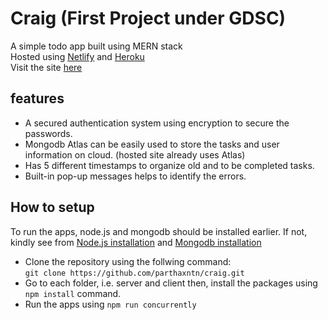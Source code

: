 # Craig (First Project under GDSC)
A simple todo app built using MERN stack<br>
Hosted using [Netlify](https://netlify.app/ "Netlify") and [Heroku](https://www.heroku.com "Heroku")<br>
Visit the site [here](https://craig-app.netlify.app/ "Craig")

## features
* A secured authentication system using encryption to secure the passwords.
* Mongodb Atlas can be easily used to store the tasks and user information on cloud. (hosted site already uses Atlas)
* Has 5 different timestamps to organize old and to be completed tasks.
* Built-in pop-up messages helps to identify the errors.

## How to setup

To run the apps, node.js and mongodb should be installed earlier. If not, kindly see from [Node.js installation](https://youtu.be/VShtPwEkDD0) and [Mongodb installation](https://youtu.be/wcx3f0eUiAw)

* Clone the repository using the follwing command:<br>
    ```git clone https://github.com/parthaxntn/craig.git```
* Go to each folder, i.e. server and client then, install the packages using ```npm install``` command.
* Run the apps using ```npm run concurrently```

